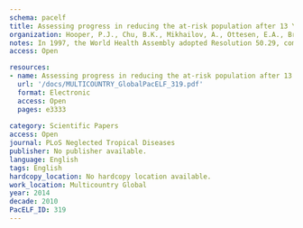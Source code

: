 ```yaml
---
schema: pacelf
title: Assessing progress in reducing the at-risk population after 13 Years of the Global Programme to Eliminate Lymphatic Filariasis
organization: Hooper, P.J., Chu, B.K., Mikhailov, A., Ottesen, E.A., Bradley, M.
notes: In 1997, the World Health Assembly adopted Resolution 50.29, committing to the elimination of lymphatic filariasis (LF) as a public health problem, subsequently targeted for 2020. The initial estimates were that 1.2 billion people were at-risk for LF infection globally. Now, 13 years after the Global Programme to Eliminate Lymphatic Filariasis (GPELF) began implementing mass drug administration (MDA) against LF in 2000—during which over 4.4 billion treatments have been distributed in 56 endemic countries—it is most appropriate to estimate the impact that the MDA has had on reducing the population at risk of LF.To assess GPELF progress in reducing the population at-risk for LF, we developed a model based on defining reductions in risk of infection among cohorts of treated populations following each round of MDA. The model estimates that the number of people currently at risk of infection decreased by 46% to 789 million through 2012.Important progress has been made in the global efforts to eliminate LF, but significant scale-up is required over the next 8 years to reach the 2020 elimination goal.
access: Open

resources:
- name: Assessing progress in reducing the at-risk population after 13 Years of the Global Programme to Eliminate Lymphatic Filariasis
  url: '/docs/MULTICOUNTRY_GlobalPacELF_319.pdf'
  format: Electronic
  access: Open
  pages: e3333
 
category: Scientific Papers
access: Open
journal: PLoS Neglected Tropical Diseases
publisher: No publisher available. 
language: English 
tags: English 
hardcopy_location: No hardcopy location available.
work_location: Multicountry Global
year: 2014
decade: 2010
PacELF_ID: 319
---
```

